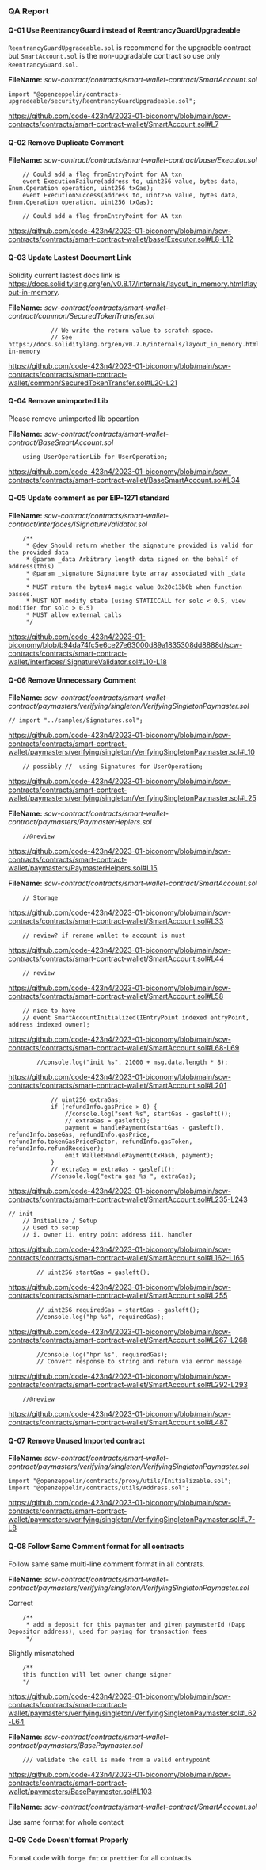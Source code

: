 
### QA Report


#### Q-01 Use ReentrancyGuard instead of ReentrancyGuardUpgradeable

`ReentrancyGuardUpgradeable.sol` is recommend for the upgradble contract but `SmartAccount.sol` is the non-upgradable contract so use only `ReentrancyGuard.sol`.

**FileName:** *scw-contract/contracts/smart-wallet-contract/SmartAccount.sol*

```solidity=7
import "@openzeppelin/contracts-upgradeable/security/ReentrancyGuardUpgradeable.sol";
```
https://github.com/code-423n4/2023-01-biconomy/blob/main/scw-contracts/contracts/smart-contract-wallet/SmartAccount.sol#L7

#### Q-02 Remove Duplicate Comment

**FileName:** *scw-contract/contracts/smart-wallet-contract/base/Executor.sol*


``` solidity=8
    // Could add a flag fromEntryPoint for AA txn
    event ExecutionFailure(address to, uint256 value, bytes data, Enum.Operation operation, uint256 txGas);
    event ExecutionSuccess(address to, uint256 value, bytes data, Enum.Operation operation, uint256 txGas);

    // Could add a flag fromEntryPoint for AA txn
```

https://github.com/code-423n4/2023-01-biconomy/blob/main/scw-contracts/contracts/smart-contract-wallet/base/Executor.sol#L8-L12


#### Q-03 Update Lastest Document Link 
Solidity current lastest docs link is https://docs.soliditylang.org/en/v0.8.17/internals/layout_in_memory.html#layout-in-memory. 

**FileName:** *scw-contract/contracts/smart-wallet-contract/common/SecuredTokenTransfer.sol*

```solidity=20
            // We write the return value to scratch space.
            // See https://docs.soliditylang.org/en/v0.7.6/internals/layout_in_memory.html#layout-in-memory
```

https://github.com/code-423n4/2023-01-biconomy/blob/main/scw-contracts/contracts/smart-contract-wallet/common/SecuredTokenTransfer.sol#L20-L21


#### Q-04 Remove unimported Lib
Please remove unimported lib opeartion

**FileName:** *scw-contract/contracts/smart-wallet-contract/BaseSmartAccount.sol*

```solidity=34
    using UserOperationLib for UserOperation;
```
https://github.com/code-423n4/2023-01-biconomy/blob/main/scw-contracts/contracts/smart-contract-wallet/BaseSmartAccount.sol#L34



#### Q-05 Update comment as per EIP-1271 standard 

**FileName:** *scw-contract/contracts/smart-wallet-contract/interfaces/ISignatureValidator.sol*

```solidity=10
    /**
     * @dev Should return whether the signature provided is valid for the provided data
     * @param _data Arbitrary length data signed on the behalf of address(this)
     * @param _signature Signature byte array associated with _data
     *
     * MUST return the bytes4 magic value 0x20c13b0b when function passes.
     * MUST NOT modify state (using STATICCALL for solc < 0.5, view modifier for solc > 0.5)
     * MUST allow external calls
     */
```
https://github.com/code-423n4/2023-01-biconomy/blob/b94da74fc5e6ce27e63000d89a1835308dd8888d/scw-contracts/contracts/smart-contract-wallet/interfaces/ISignatureValidator.sol#L10-L18


#### Q-06 Remove Unnecessary Comment 

**FileName:** *scw-contract/contracts/smart-wallet-contract/paymasters/verifying/singleton/VerifyingSingletonPaymaster.sol*


```solidity=10
// import "../samples/Signatures.sol";
```

https://github.com/code-423n4/2023-01-biconomy/blob/main/scw-contracts/contracts/smart-contract-wallet/paymasters/verifying/singleton/VerifyingSingletonPaymaster.sol#L10


```solidity=25
    // possibly //  using Signatures for UserOperation;
```

https://github.com/code-423n4/2023-01-biconomy/blob/main/scw-contracts/contracts/smart-contract-wallet/paymasters/verifying/singleton/VerifyingSingletonPaymaster.sol#L25

**FileName:** *scw-contract/contracts/smart-wallet-contract/paymasters/PaymasterHeplers.sol*
```solidity=15
    //@review
```

https://github.com/code-423n4/2023-01-biconomy/blob/main/scw-contracts/contracts/smart-contract-wallet/paymasters/PaymasterHelpers.sol#L15


**FileName:** *scw-contract/contracts/smart-wallet-contract/SmartAccount.sol*
```solidity=33
    // Storage
```

https://github.com/code-423n4/2023-01-biconomy/blob/main/scw-contracts/contracts/smart-contract-wallet/SmartAccount.sol#L33

```solidity=44
    // review? if rename wallet to account is must
```
https://github.com/code-423n4/2023-01-biconomy/blob/main/scw-contracts/contracts/smart-contract-wallet/SmartAccount.sol#L44

```solidity=58
    // review
```
https://github.com/code-423n4/2023-01-biconomy/blob/main/scw-contracts/contracts/smart-contract-wallet/SmartAccount.sol#L58

```solidity=68
    // nice to have
    // event SmartAccountInitialized(IEntryPoint indexed entryPoint, address indexed owner);
```
https://github.com/code-423n4/2023-01-biconomy/blob/main/scw-contracts/contracts/smart-contract-wallet/SmartAccount.sol#L68-L69



```solidity=201
        //console.log("init %s", 21000 + msg.data.length * 8);
```
https://github.com/code-423n4/2023-01-biconomy/blob/main/scw-contracts/contracts/smart-contract-wallet/SmartAccount.sol#L201

```solidity=235
            // uint256 extraGas;
            if (refundInfo.gasPrice > 0) {
                //console.log("sent %s", startGas - gasleft());
                // extraGas = gasleft();
                payment = handlePayment(startGas - gasleft(), refundInfo.baseGas, refundInfo.gasPrice, refundInfo.tokenGasPriceFactor, refundInfo.gasToken, refundInfo.refundReceiver);
                emit WalletHandlePayment(txHash, payment);
            }
            // extraGas = extraGas - gasleft();
            //console.log("extra gas %s ", extraGas);
```
https://github.com/code-423n4/2023-01-biconomy/blob/main/scw-contracts/contracts/smart-contract-wallet/SmartAccount.sol#L235-L243

```solidity=162
// init
    // Initialize / Setup
    // Used to setup
    // i. owner ii. entry point address iii. handler
```

https://github.com/code-423n4/2023-01-biconomy/blob/main/scw-contracts/contracts/smart-contract-wallet/SmartAccount.sol#L162-L165

```solidity=255
        // uint256 startGas = gasleft();
```

https://github.com/code-423n4/2023-01-biconomy/blob/main/scw-contracts/contracts/smart-contract-wallet/SmartAccount.sol#L255

```solidity=267
        // uint256 requiredGas = startGas - gasleft();
        //console.log("hp %s", requiredGas);
```

https://github.com/code-423n4/2023-01-biconomy/blob/main/scw-contracts/contracts/smart-contract-wallet/SmartAccount.sol#L267-L268


```solidity=292
        //console.log("hpr %s", requiredGas);
        // Convert response to string and return via error message
```

https://github.com/code-423n4/2023-01-biconomy/blob/main/scw-contracts/contracts/smart-contract-wallet/SmartAccount.sol#L292-L293

```solidity=487
    //@review
```
https://github.com/code-423n4/2023-01-biconomy/blob/main/scw-contracts/contracts/smart-contract-wallet/SmartAccount.sol#L487


#### Q-07 Remove Unused Imported contract

**FileName:** *scw-contract/contracts/smart-wallet-contract/paymasters/verifying/singleton/VerifyingSingletonPaymaster.sol*


```solidity=7
import "@openzeppelin/contracts/proxy/utils/Initializable.sol";
import "@openzeppelin/contracts/utils/Address.sol";
```

https://github.com/code-423n4/2023-01-biconomy/blob/main/scw-contracts/contracts/smart-contract-wallet/paymasters/verifying/singleton/VerifyingSingletonPaymaster.sol#L7-L8


#### Q-08 Follow Same Comment format for all contracts

Follow same same multi-line comment format in all contrats.

**FileName:** *scw-contract/contracts/smart-wallet-contract/paymasters/verifying/singleton/VerifyingSingletonPaymaster.sol*

Correct
```solidity=45
    /**
     * add a deposit for this paymaster and given paymasterId (Dapp Depositor address), used for paying for transaction fees
     */
```
Slightly mismatched
```solidity=62
    /**
    this function will let owner change signer
    */
```
https://github.com/code-423n4/2023-01-biconomy/blob/main/scw-contracts/contracts/smart-contract-wallet/paymasters/verifying/singleton/VerifyingSingletonPaymaster.sol#L62-L64


**FileName:** *scw-contract/contracts/smart-wallet-contract/paymasters/BasePaymaster.sol*

```solidity=103
    /// validate the call is made from a valid entrypoint
```

https://github.com/code-423n4/2023-01-biconomy/blob/main/scw-contracts/contracts/smart-contract-wallet/paymasters/BasePaymaster.sol#L103

**FileName:** *scw-contract/contracts/smart-wallet-contract/SmartAccount.sol*

Use same format for whole contact


#### Q-09 Code Doesn't format Properly

Format code with `forge fmt` or `prettier` for all contracts.
